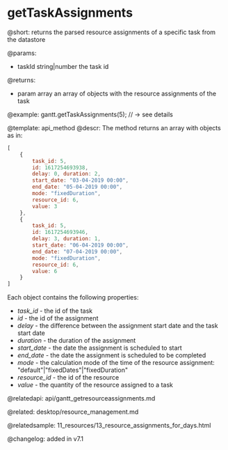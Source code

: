 getTaskAssignments
=============


@short: returns the parsed resource assignments of a specific task from the datastore
	

@params:
- taskId	string|number	the task id



@returns:
- param	array	an array of objects with the resource assignments of the task

@example:
gantt.getTaskAssignments(5); // -> see details

@template:	api_method
@descr:
The method returns an array with objects as in:

~~~js
[
	{
		task_id: 5,
		id: 1617254693938, 
		delay: 0, duration: 2, 
		start_date: "03-04-2019 00:00", 
		end_date: "05-04-2019 00:00", 
		mode: "fixedDuration", 
		resource_id: 6, 
		value: 3
	},
	{
		task_id: 5,
		id: 1617254693946, 
		delay: 3, duration: 1, 
		start_date: "06-04-2019 00:00", 
		end_date: "07-04-2019 00:00", 
		mode: "fixedDuration", 
		resource_id: 6, 
		value: 6
	}
]
~~~

Each object contains the following properties:

- *task_id* - the id of the task
- *id* - the id of the assignment
- *delay* - the difference between the assignment start date and the task start date
- *duration* - the duration of the assignment
- *start_date* - the date the assignment is scheduled to start
- *end_date* - the date the assignment is scheduled to be completed
- *mode* - the calculation mode of the time of the resource assignment: "default"|"fixedDates"|"fixedDuration"
- *resource_id* - the id of the resource
- *value* - the quantity of the resource assigned to a task


@relatedapi: api/gantt_getresourceassignments.md

@related: desktop/resource_management.md

@relatedsample: 11_resources/13_resource_assignments_for_days.html

@changelog: added in v7.1